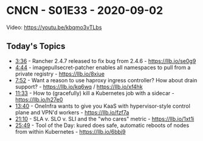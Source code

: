# CNCN - S01E33 - 2020-09-02

Video: https://youtu.be/kbqmo3vTLbs

## Today's Topics

- [3:36](https://www.youtube.com/watch?v=kbqmo3vTLbs&t=216) - Rancher 2.4.7 released to fix bug from 2.4.6 - https://llb.io/se0g9
- [4:44](https://www.youtube.com/watch?v=kbqmo3vTLbs&t=284) - imagepullsecret-patcher enables all namespaces to pull from a private registry - https://llb.io/8xiue
- [7:52](https://www.youtube.com/watch?v=kbqmo3vTLbs&t=472) - Want a reason to use haproxy ingress controller? How about drain support? - https://llb.io/kq6wq / https://llb.io/xf4hk
- [11:33](https://www.youtube.com/watch?v=kbqmo3vTLbs&t=693) - How to (gracefully) kill a Kubernetes job with a sidecar - https://llb.io/h27e0
- [13:40](https://www.youtube.com/watch?v=kbqmo3vTLbs&t=820) - OneInfra wants to give you KaaS with hypervisor-style control plane and VPN'd workers - https://llb.io/fzf7a
- [21:10](https://www.youtube.com/watch?v=kbqmo3vTLbs&t=1270) - SLA v. SLO v. SLI and the "who cares" metric - https://llb.io/1xt1i
- [25:49](https://www.youtube.com/watch?v=kbqmo3vTLbs&t=1549) - Tool of the Day: kured does safe, automatic reboots of nodes from within Kubernetes - https://llb.io/6bbj9
